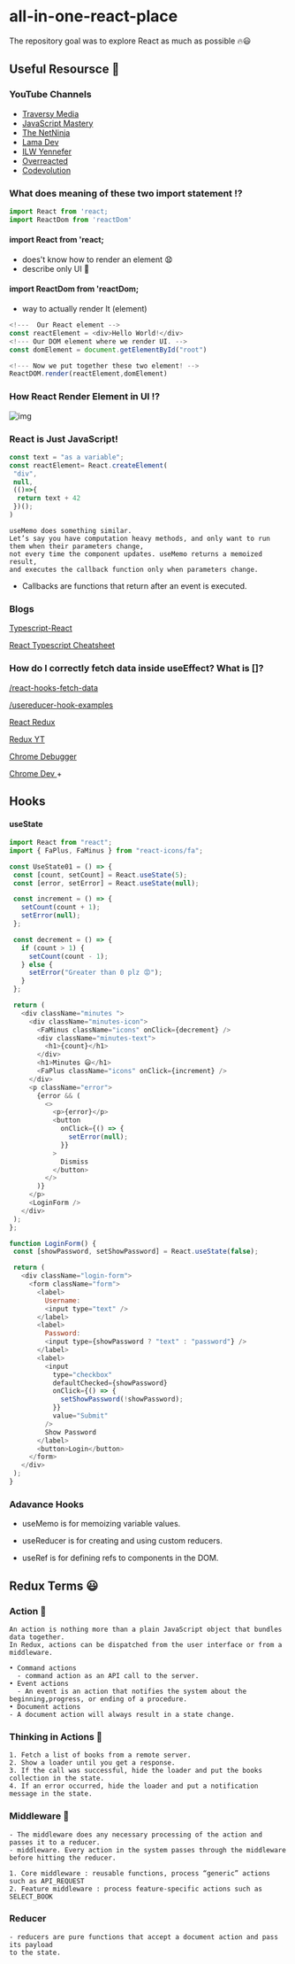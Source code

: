 # all-in-one-react-place
The repository goal was to explore React as much as possible 🔥😃

## Useful Resoursce 📗 

### YouTube Channels 

- [Traversy Media](https://www.youtube.com/channel/UC29ju8bIPH5as8OGnQzwJyA)
- [JavaScript Mastery](https://www.youtube.com/c/JavaScriptMastery)
- [The NetNinja](https://www.youtube.com/c/TheNetNinja)
- [Lama Dev](https://www.youtube.com/c/LamaDev)
- [ILW Yennefer](https://www.youtube.com/channel/UC5XDHSUoBC11Kj-iIpx7QkA)
- [Overreacted](https://www.youtube.com/c/OverreactedDev)
- [Codevolution](https://www.youtube.com/c/Codevolution)


### What does meaning of these two import statement !?

```JavaScript
import React from 'react;
import ReactDom from 'reactDom'
```
 #### import React from 'react;
 - does't know how to render an element 😧
 - describe only UI 🙂

#### import ReactDom  from 'reactDom;
- way to actually render It (element)
 
 ```Javascript
 <!---  Our React element -->
 const reactElement = <div>Hello World!</div>
<!--- Our DOM element where we render UI. -->
const domElement = document.getElementById("root")

<!--- Now we put together these two element! -->
ReactDOM.render(reactElement,domElement)

 ```


### How React Render Element in UI !?

![img](https://i.ibb.co/Hn5Qv4x/how-React-Render.png)

### React is Just JavaScript! 

```javaScript
const text = "as a variable";
const reactElement= React.createElement(
 "div",
 null,
 (()=>{
  return text + 42
 })();
)
```
```
useMemo does something similar. 
Let’s say you have computation heavy methods, and only want to run them when their parameters change, 
not every time the component updates. useMemo returns a memoized result, 
and executes the callback function only when parameters change.
```

- Callbacks are functions that return after an event is executed.

### Blogs

[Typescript-React](https://fettblog.eu/typescript-react)

[React Typescript Cheatsheet](https://react-typescript-cheatsheet.netlify.app/)



### How do I correctly fetch data inside useEffect? What is []?

[/react-hooks-fetch-data](https://www.robinwieruch.de/react-hooks-fetch-data/)

[/usereducer-hook-examples](https://daveceddia.com/usereducer-hook-examples/)

[React Redux](https://css-tricks.com/learning-react-redux/)

[Redux YT](https://www.youtube.com/watch?v=jZTxPlUpe3o&ab_channel=SanjeevThiyagarajan)

[Chrome Debugger](https://www.youtube.com/watch?v=-q1z8BPFItw&ab_channel=youwebdev)

[Chrome Dev ](https://www.youtube.com/watch?v=oYvtsHu6GmY&ab_channel=ThatJSDude)+

## Hooks

#### useState
 ```javascript
 import React from "react";
import { FaPlus, FaMinus } from "react-icons/fa";

const UseState01 = () => {
  const [count, setCount] = React.useState(5);
  const [error, setError] = React.useState(null);

  const increment = () => {
    setCount(count + 1);
    setError(null);
  };

  const decrement = () => {
    if (count > 1) {
      setCount(count - 1);
    } else {
      setError("Greater than 0 plz 😡");
    }
  };

  return (
    <div className="minutes ">
      <div className="minutes-icon">
        <FaMinus className="icons" onClick={decrement} />
        <div className="minutes-text">
          <h1>{count}</h1>
        </div>
        <h1>Minutes 😃</h1>
        <FaPlus className="icons" onClick={increment} />
      </div>
      <p className="error">
        {error && (
          <>
            <p>{error}</p>
            <button
              onClick={() => {
                setError(null);
              }}
            >
              Dismiss
            </button>
          </>
        )}
      </p>
      <LoginForm />
    </div>
  );
};

function LoginForm() {
  const [showPassword, setShowPassword] = React.useState(false);

  return (
    <div className="login-form">
      <form className="form">
        <label>
          Username:
          <input type="text" />
        </label>
        <label>
          Password:
          <input type={showPassword ? "text" : "password"} />
        </label>
        <label>
          <input
            type="checkbox"
            defaultChecked={showPassword}
            onClick={() => {
              setShowPassword(!showPassword);
            }}
            value="Submit"
          />
          Show Password
        </label>
        <button>Login</button>
      </form>
    </div>
  );
}

 ```
 
### Adavance Hooks

- useMemo is for memoizing variable values.

- useReducer is for creating and using custom reducers.

- useRef is for defining refs to components in the DOM.

## Redux Terms 😃

### Action 🔨
```
An action is nothing more than a plain JavaScript object that bundles data together.
In Redux, actions can be dispatched from the user interface or from a middleware.

• Command actions
  - command action as an API call to the server.
• Event actions
  - An event is an action that notifies the system about the beginning,progress, or ending of a procedure.
• Document actions
- A document action will always result in a state change.
```

### Thinking in Actions 💭
```
1. Fetch a list of books from a remote server.
2. Show a loader until you get a response.
3. If the call was successful, hide the loader and put the books collection in the state.
4. If an error occurred, hide the loader and put a notification message in the state.
```
### Middleware 🚀
```
- The middleware does any necessary processing of the action and passes it to a reducer.
- middleware. Every action in the system passes through the middleware before hitting the reducer.

1. Core middleware : reusable functions, process “generic” actions such as API_REQUEST
2. Feature middleware : process feature-specific actions such as SELECT_BOOK
```
### Reducer
```
- reducers are pure functions that accept a document action and pass its payload
to the state.
```




